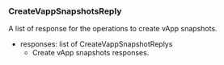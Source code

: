 ### CreateVappSnapshotsReply
A list of response for the operations to create vApp snapshots.

- responses: list of CreateVappSnapshotReplys
  - Create vApp snapshots responses.
